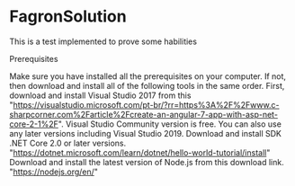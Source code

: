 # FagronSolution

This is a test implemented to prove some habilities

Prerequisites

Make sure you have installed all the prerequisites on your computer. If not, then download and install all of the following tools in the same order.
First, download and install Visual Studio 2017 from this "https://visualstudio.microsoft.com/pt-br/?rr=https%3A%2F%2Fwww.c-sharpcorner.com%2Farticle%2Fcreate-an-angular-7-app-with-asp-net-core-2-1%2F". Visual Studio Community version is free. You can also use any later versions including Visual Studio 2019. 
Download and install SDK .NET Core 2.0 or later versions. "https://dotnet.microsoft.com/learn/dotnet/hello-world-tutorial/install"
Download and install the latest version of Node.js from this download link. "https://nodejs.org/en/"
